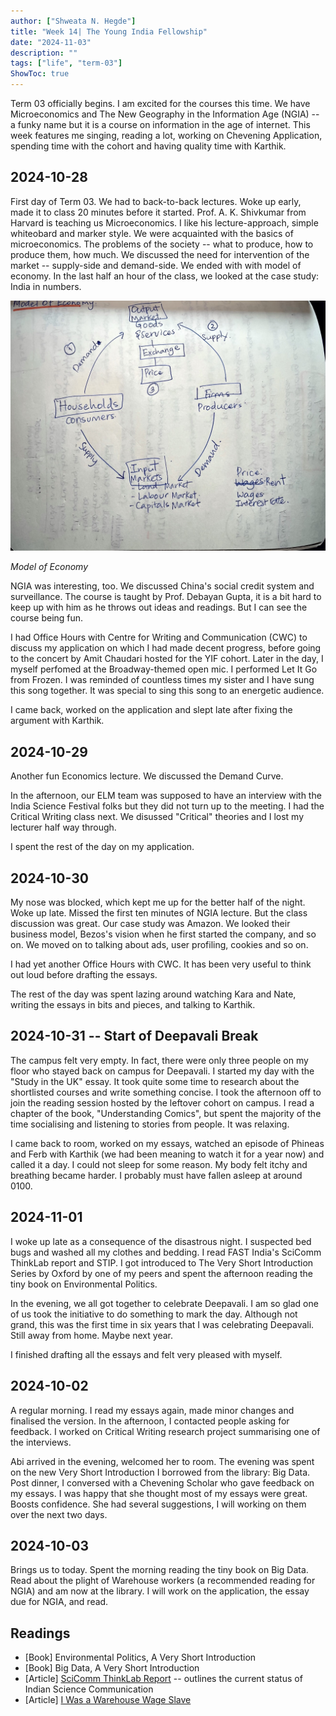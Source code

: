```yaml
---
author: ["Shweata N. Hegde"]
title: "Week 14| The Young India Fellowship"
date: "2024-11-03"
description: ""
tags: ["life", "term-03"]
ShowToc: true
---
```

Term 03 officially begins. I am excited for the courses this time. We have Microeconomics and The New Geography in the Information Age (NGIA) -- a funky name but it is a course on information in the age of internet. This week features me singing, reading a lot, working on Chevening Application, spending time with the cohort and having quality time with Karthik. 

## 2024-10-28
First day of Term 03. We had to back-to-back lectures. Woke up early, made it to class 20 minutes before it started. Prof. A. K. Shivkumar from Harvard is teaching us Microeconomics. I like his lecture-approach, simple whiteobard and marker style. We were acquainted with the basics of microeconomics. The problems of the society -- what to produce, how to produce them, how much. We discussed the need for intervention of the market -- supply-side and demand-side. We ended with with model of economy. In the last half an hour of the class, we looked at the case study: India in numbers.

<img src = "model-of-economy.jpg">

_Model of Economy_

NGIA was interesting, too. We discussed China's social credit system and surveillance. The course is taught by Prof. Debayan Gupta, it is a bit hard to keep up with him as he throws out ideas and readings. But I can see the course being fun.

I had Office Hours with Centre for Writing and Communication (CWC) to discuss my application on which I had made decent progress, before going to the concert by Amit Chaudari hosted for the YIF cohort. Later in the day, I myself perfomed at the Broadway-themed open mic. I performed Let It Go from Frozen. I was reminded of countless times my sister and I have sung this song together. It was special to sing this song to an energetic audience.

I came back, worked on the application and slept late after fixing the argument with Karthik.

## 2024-10-29
Another fun Economics lecture. We discussed the Demand Curve.

In the afternoon, our ELM team was supposed to have an interview with the India Science Festival folks but they did not turn up to the meeting. I had the Critical Writing class next. We disussed "Critical" theories and I lost my lecturer half way through.

I spent the rest of the day on my application.

## 2024-10-30
My nose was blocked, which kept me up for the better half of the night. Woke up late. Missed the first ten minutes of NGIA lecture. But the class discussion was great. Our case study was Amazon. We looked their business model, Bezos's vision when he first started the company, and so on. We moved on to talking about ads, user profiling, cookies and so on.

I had yet another Office Hours with CWC. It has been very useful to think out loud before drafting the essays.

The rest of the day was spent lazing around watching Kara and Nate, writing the essays in bits and pieces, and talking to Karthik.

## 2024-10-31 -- Start of Deepavali Break
The campus felt very empty. In fact, there were only three people on my floor who stayed back on campus for Deepavali. I started my day with the "Study in the UK" essay. It took quite some time to research about the shortlisted courses and write something concise. I took the afternoon off to join the reading session hosted by the leftover cohort on campus. I read a chapter of the book, "Understanding Comics", but spent the majority of the time socialising and listening to stories from people. It was relaxing.

I came back to room, worked on my essays, watched an episode of Phineas and Ferb with Karthik (we had been meaning to watch it for a year now) and called it a day. I could not sleep for some reason. My body felt itchy and breathing became harder. I probably must have fallen asleep at around 0100.

## 2024-11-01
I woke up late as a consequence of the disastrous night. I suspected bed bugs and washed all my clothes and bedding. I read FAST India's SciComm ThinkLab report and STIP. I got introduced to The Very Short Introduction Series by Oxford by one of my peers and spent the afternoon reading the tiny book on Environmental Politics. 

In the evening, we all got together to celebrate Deepavali. I am so glad one of us took the initiative to do something to mark the day. Although not grand, this was the first time in six years that I was celebrating Deepavali. Still away from home. Maybe next year.

I finished drafting all the essays and felt very pleased with myself.

## 2024-10-02
A regular morning. I read my essays again, made minor changes and finalised the version. In the afternoon, I contacted people asking for feedback. I worked on Critical Writing research project summarising one of the interviews.

Abi arrived in the evening, welcomed her to room. The evening was spent on the new Very Short Introduction I borrowed from the library: Big Data. Post dinner, I conversed with a Chevening Scholar who gave feedback on my essays. I was happy that she thought most of my essays were great. Boosts confidence. She had several suggestions, I will working on them over the next two days.

## 2024-10-03
Brings us to today. Spent the morning reading the tiny book on Big Data. Read about the plight of Warehouse workers (a recommended reading for NGIA) and am now at the library. I will work on the application, the essay due for NGIA, and read.

## Readings

- [Book] Environmental Politics, A Very Short Introduction
- [Book] Big Data, A Very Short Introduction
- [Article] [SciComm ThinkLab Report](https://www.fast-india.org/wp-content/uploads/2024/08/SciComm-Thinklabs_Report.pdf) -- outlines the current status of Indian Science Communication
- [Article] [I Was a Warehouse Wage Slave](https://www.motherjones.com/politics/2012/02/mac-mcclelland-free-online-shipping-warehouses-labor/)